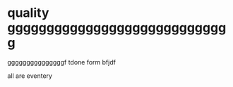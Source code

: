 # quality   ggggggggggggggggggggggggggggg
gggggggggggggggf
   tdone form bfjdf

 
   all  are  eventery